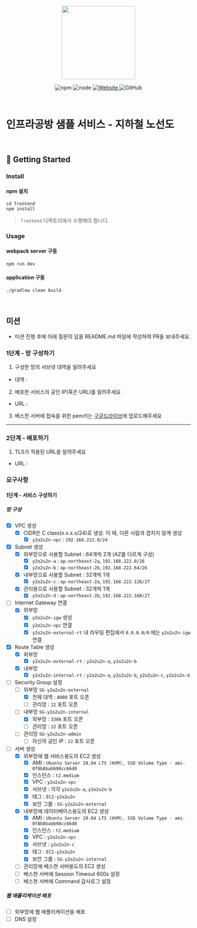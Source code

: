 <p align="center">
    <img width="200px;" src="https://raw.githubusercontent.com/woowacourse/atdd-subway-admin-frontend/master/images/main_logo.png"/>
</p>
<p align="center">
  <img alt="npm" src="https://img.shields.io/badge/npm-%3E%3D%205.5.0-blue">
  <img alt="node" src="https://img.shields.io/badge/node-%3E%3D%209.3.0-blue">
  <a href="https://edu.nextstep.camp/c/R89PYi5H" alt="nextstep atdd">
    <img alt="Website" src="https://img.shields.io/website?url=https%3A%2F%2Fedu.nextstep.camp%2Fc%2FR89PYi5H">
  </a>
  <img alt="GitHub" src="https://img.shields.io/github/license/next-step/atdd-subway-service">
</p>

<br>

# 인프라공방 샘플 서비스 - 지하철 노선도

<br>

## 🚀 Getting Started

### Install

#### npm 설치

```
cd frontend
npm install
```

> `frontend` 디렉토리에서 수행해야 합니다.

### Usage

#### webpack server 구동

```
npm run dev
```

#### application 구동

```
./gradlew clean build
```

<br>

## 미션

* 미션 진행 후에 아래 질문의 답을 README.md 파일에 작성하여 PR을 보내주세요.

### 1단계 - 망 구성하기

1. 구성한 망의 서브넷 대역을 알려주세요

- 대역 :

2. 배포한 서비스의 공인 IP(혹은 URL)를 알려주세요

- URL :

3. 베스천 서버에 접속을 위한 pem키는 [구글드라이브](https://drive.google.com/drive/folders/1dZiCUwNeH1LMglp8dyTqqsL1b2yBnzd1?usp=sharing)에
   업로드해주세요

---

### 2단계 - 배포하기

1. TLS가 적용된 URL을 알려주세요

- URL :

### 요구사항

#### 1단계 - 서비스 구성하기

##### 망 구성

- [x] VPC 생성
    - [x] CIDR은 C class(x.x.x.x/24)로 생성. 이 때, 다른 사람과 겹치지 않게 생성
        - [x] `y2o2u2n-vpc` : `192.168.222.0/24`
- [x] Subnet 생성
    - [x] 외부망으로 사용할 Subnet : 64개씩 2개 (AZ를 다르게 구성)
        - [x] `y2o2u2n-a` : `ap-northeast-2a`, `192.168.222.0/26`
        - [x] `y2o2u2n-b` : `ap-northeast-2b`, `192.168.222.64/26`
    - [x] 내부망으로 사용할 Subnet : 32개씩 1개
        - [x] `y2o2u2n-c` : `ap-northeast-2a`, `192.168.222.128/27`
    - [x] 관리용으로 사용할 Subnet : 32개씩 1개
        - [x] `y2o2u2n-d` : `ap-northeast-2b`, `192.168.222.160/27`
- [ ] Internet Gateway 연결
    - [x] 외부망
        - [x] `y2o2u2n-igw` 생성
        - [x] `y2o2u2n-vpc` 연결
        - [x] `y2o2u2n-external-rt` 내 라우팅 편집에서 `0.0.0.0/0` 에는 `y2o2u2n-igw` 연결
- [x] Route Table 생성
    - [x] 외부망
        - [x] `y2o2u2n-external-rt` : `y2o2u2n-a`, `y2o2u2n-b`
    - [x] 내부망
        - [x] `y2o2u2n-internal-rt` : `y2o2u2n-a`, `y2o2u2n-b`, `y2o2u2n-c`, `y2o2u2n-d`
- [ ] Security Group 설정
    - [ ] 외부망 `SG-y2o2u2n-external`
        - [x] 전체 대역 : `8080` 포트 오픈
        - [ ] 관리망 : `22` 포트 오픈
    - [ ] 내부망 `SG-y2o2u2n-internal`
        - [x] 외부망 : `3306` 포트 오픈
        - [ ] 관리망 : `22` 포트 오픈
    - [ ] 관리망 `SG-y2o2u2n-admin`
        - [ ] 자신의 공인 IP : `22` 포트 오픈
- [ ] 서버 생성
    - [x] 외부망에 웹 서비스용도의 EC2 생성
        - [x] AMI : `Ubuntu Server 20.04 LTS (HVM), SSD Volume Type - ami-0f8b8babb98cc66d0`
        - [x] 인스턴스 : `t2.medium`
        - [x] VPC : `y2o2u2n-vpc`
        - [x] 서브넷 : 각각 `y2o2u2n-a`, `y2o2u2n-b`
        - [x] 태그 : `EC2-y2o2u2n`
        - [x] 보안 그룹 : `SG-y2o2u2n-external`
    - [x] 내부망에 데이터베이스용도의 EC2 생성
        - [x] AMI : `Ubuntu Server 20.04 LTS (HVM), SSD Volume Type - ami-0f8b8babb98cc66d0`
        - [x] 인스턴스 : `t2.medium`
        - [x] VPC : `y2o2u2n-vpc`
        - [x] 서브넷 : `y2o2u2n-c`
        - [x] 태그 : `EC2-y2o2u2n`
        - [x] 보안 그룹 : `SG-y2o2u2n-internal`
    - [ ] 관리망에 베스쳔 서버용도의 EC2 생성
    - [ ] 베스쳔 서버에 Session Timeout 600s 설정
    - [ ] 베스쳔 서버에 Command 감사로그 설정

##### 웹 애플리케이션 배포

- [ ] 외부망에 웹 애플리케이션을 배포
- [ ] DNS 설정

